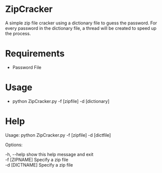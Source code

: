 # ZipCracker  
A simple zip file cracker using a dictionary file to guess the password. For every password in the dictionary file, a thread will be created to speed up the process.  

# Requirements
- Password File

# Usage
- python ZipCracker.py -f [zipfile] -d [dictionary]

# Help
Usage: python ZipCracker.py -f [zipfile] -d [dictfile]  

Options:  

  -h, --help   show this help message and exit  
  -f [ZIPNAME]   Specify a zip file  
  -d [DICTNAME]  Specify a zip file  
  
